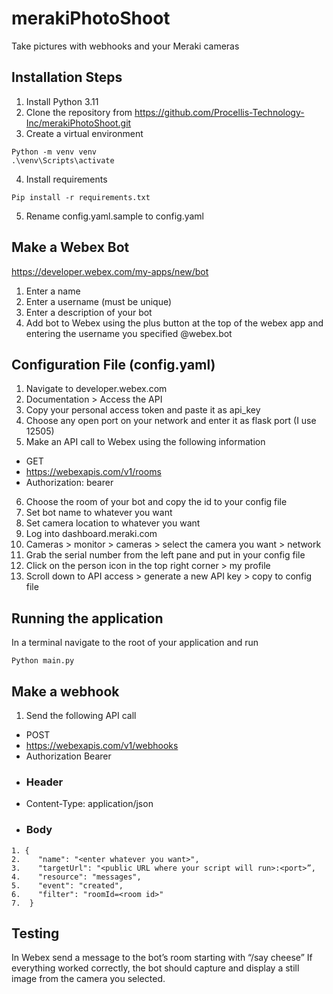 # merakiPhotoShoot
Take pictures with webhooks and your Meraki cameras

## Installation Steps
1.	Install Python 3.11
2.	Clone the repository from https://github.com/Procellis-Technology-Inc/merakiPhotoShoot.git
3.	Create a virtual environment
```
Python -m venv venv
.\venv\Scripts\activate
```
4.	Install requirements
```
Pip install -r requirements.txt
```
5.	Rename config.yaml.sample to config.yaml

## Make a Webex Bot
https://developer.webex.com/my-apps/new/bot
1.	Enter a name
2.	Enter a username (must be unique)
3.	Enter a description of your bot
4.	Add bot to Webex using the plus button at the top of the webex app and entering the username you specified @webex.bot

## Configuration File (config.yaml)
1.	Navigate to developer.webex.com
2.	Documentation > Access the API
3.	Copy your personal access token and paste it as api_key
4.	Choose any open port on your network and enter it as flask port (I use 12505)
5.	Make an API call to Webex using the following information
-	GET
-	https://webexapis.com/v1/rooms
-	Authorization: bearer <Api Key>
6.	Choose the room of your bot and copy the id to your config file
7.	Set bot name to whatever you want
8.	Set camera location to whatever you want
9.	Log into dashboard.meraki.com
10.	Cameras > monitor > cameras > select the camera you want > network
11.	Grab the serial number from the left pane and put in your config file
12.	Click on the person icon in the top right corner > my profile
13.	Scroll down to API access > generate a new API key > copy to config file

## Running the application
In a terminal navigate to the root of your application and run
```
Python main.py
```

## Make a webhook
1.	Send the following API call
-	POST
-	https://webexapis.com/v1/webhooks
- Authorization Bearer <Api Key>
-  ###	Header
-  Content-Type: application/json
-  ###	Body
``` 
1. {
2.	  "name": "<enter whatever you want>",
3.	  "targetUrl": "<public URL where your script will run>:<port>”,
4.	  "resource": "messages",
5.	  "event": "created",
6.	  "filter": "roomId=<room id>"
7.	}
```
## Testing
In Webex send a message to the bot’s room starting with “/say cheese”
If everything worked correctly, the bot should capture and display a still image from the camera you selected.
